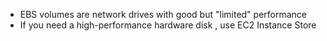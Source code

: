 
 - EBS volumes are network drives with good but "limited" performance
 - If you need a high-performance hardware disk , use EC2 Instance Store
